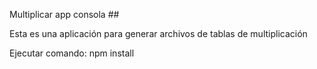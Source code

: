 
Multiplicar app consola ##

Esta es una aplicación para generar archivos de tablas de multiplicación

Ejecutar comando: npm install